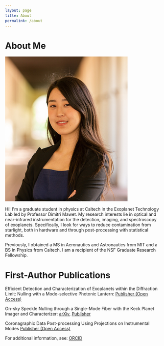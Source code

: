 ```yaml
---
layout: page
title: About
permalink: /about
---
```


# About Me

![](/assets/img/website_headshot.jpg)

Hi! I'm a graduate student in physics at Caltech in the Exoplanet Technology Lab led by Professor Dimitri Mawet. My research interests lie in optical and near-infrared instrumentation for the detection, imaging, and spectroscopy of exoplanets. Specifically, I look for ways to reduce contamination from starlight, both in hardware and through post-processing with statistical methods.

Previously, I obtained a MS in Aeronautics and Astronautics from MIT and a BS in Physics from Caltech. I am a recipient of the NSF Graduate Research Fellowship.

# First-Author Publications

Efficient Detection and Characterization of Exoplanets within the Diffraction Limit: Nulling with a Mode-selective Photonic Lantern: [Publisher (Open Access)](https://iopscience.iop.org/article/10.3847/1538-4357/ac9284)

On-sky Speckle Nulling through a Single-Mode Fiber with the Keck Planet Imager and Characterizer: [arXiv](https://arxiv.org/abs/2307.11893), [Publisher](https://www.spiedigitallibrary.org/journals/Journal-of-Astronomical-Telescopes-Instruments-and-Systems/volume-9/issue-3/035001/On-sky-speckle-nulling-through-a-single-mode-fiber-with/10.1117/1.JATIS.9.3.035001.short?SSO=1)

Coronagraphic Data Post-processing Using Projections on Instrumental Modes [Publisher (Open Access)](https://iopscience.iop.org/article/10.3847/1538-4357/ad1879)

For additional information, see: [ORCID](https://orcid.org/0000-0002-6171-9081)